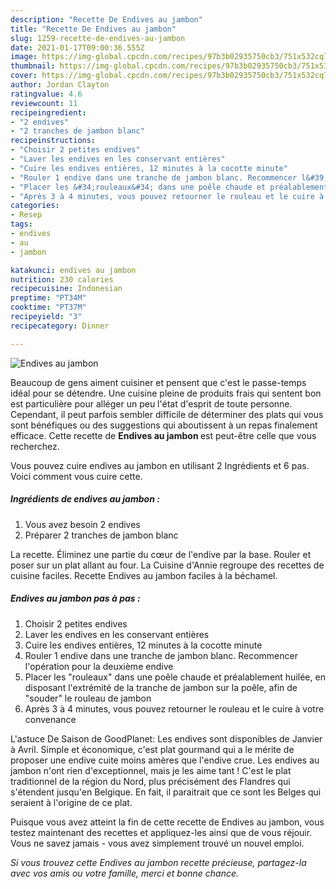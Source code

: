 ```yaml
---
description: "Recette De Endives au jambon"
title: "Recette De Endives au jambon"
slug: 1259-recette-de-endives-au-jambon
date: 2021-01-17T09:00:36.555Z
image: https://img-global.cpcdn.com/recipes/97b3b02935750cb3/751x532cq70/endives-au-jambon-photo-principale-de-la-recette.jpg
thumbnail: https://img-global.cpcdn.com/recipes/97b3b02935750cb3/751x532cq70/endives-au-jambon-photo-principale-de-la-recette.jpg
cover: https://img-global.cpcdn.com/recipes/97b3b02935750cb3/751x532cq70/endives-au-jambon-photo-principale-de-la-recette.jpg
author: Jordan Clayton
ratingvalue: 4.6
reviewcount: 11
recipeingredient:
- "2 endives"
- "2 tranches de jambon blanc"
recipeinstructions:
- "Choisir 2 petites endives"
- "Laver les endives en les conservant entières"
- "Cuire les endives entières, 12 minutes à la cocotte minute"
- "Rouler 1 endive dans une tranche de jambon blanc. Recommencer l&#39;opération pour la deuxième endive"
- "Placer les &#34;rouleaux&#34; dans une poêle chaude et préalablement huilée, en disposant l&#39;extrémité de la tranche de jambon sur la poêle, afin de &#34;souder&#34; le rouleau de jambon"
- "Après 3 à 4 minutes, vous pouvez retourner le rouleau et le cuire à votre convenance"
categories:
- Resep
tags:
- endives
- au
- jambon

katakunci: endives au jambon 
nutrition: 230 calories
recipecuisine: Indonesian
preptime: "PT34M"
cooktime: "PT37M"
recipeyield: "3"
recipecategory: Dinner

---
```



![Endives au jambon](https://img-global.cpcdn.com/recipes/97b3b02935750cb3/751x532cq70/endives-au-jambon-photo-principale-de-la-recette.jpg)

Beaucoup de gens aiment cuisiner et pensent que c'est le passe-temps idéal pour se détendre. Une cuisine pleine de produits frais qui sentent bon est particulière pour alléger un peu l'état d'esprit de toute personne. Cependant, il peut parfois sembler difficile de déterminer des plats qui vous sont bénéfiques ou des suggestions qui aboutissent à un repas finalement efficace. Cette recette de <strong> Endives au jambon </strong> est peut-être celle que vous recherchez.

<!--inarticleads1-->

Vous pouvez cuire endives au jambon en utilisant 2 Ingrédients et 6 pas. Voici comment vous cuire cette.

##### Ingrédients de endives au jambon :

1. Vous avez besoin 2 endives
1. Préparer 2 tranches de jambon blanc


La recette. Éliminez une partie du cœur de l&#39;endive par la base. Rouler et poser sur un plat allant au four. La Cuisine d&#39;Annie regroupe des recettes de cuisine faciles. Recette Endives au jambon faciles à la béchamel. 

<!--inarticleads2-->

##### Endives au jambon pas à pas :

1. Choisir 2 petites endives
1. Laver les endives en les conservant entières
1. Cuire les endives entières, 12 minutes à la cocotte minute
1. Rouler 1 endive dans une tranche de jambon blanc. Recommencer l&#39;opération pour la deuxième endive
1. Placer les &#34;rouleaux&#34; dans une poêle chaude et préalablement huilée, en disposant l&#39;extrémité de la tranche de jambon sur la poêle, afin de &#34;souder&#34; le rouleau de jambon
1. Après 3 à 4 minutes, vous pouvez retourner le rouleau et le cuire à votre convenance


L&#39;astuce De Saison de GoodPlanet: Les endives sont disponibles de Janvier à Avril. Simple et économique, c&#39;est plat gourmand qui a le mérite de proposer une endive cuite moins amères que l&#39;endive crue. Les endives au jambon n&#39;ont rien d&#39;exceptionnel, mais je les aime tant ! C&#39;est le plat traditionnel de la région du Nord, plus précisément des Flandres qui s&#39;étendent jusqu&#39;en Belgique. En fait, il paraitrait que ce sont les Belges qui seraient à l&#39;origine de ce plat. 

<!--inarticleads1-->

<p>
Puisque vous avez atteint la fin de cette recette de Endives au jambon, vous testez maintenant des recettes et appliquez-les ainsi que de vous réjouir. Vous ne savez jamais - vous avez simplement trouvé un nouvel emploi.
</p>

<p>
<i>Si vous trouvez cette Endives au jambon recette précieuse, partagez-la avec vos amis ou votre famille, merci et bonne chance.</i>
</p>

